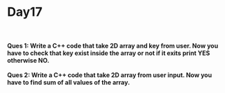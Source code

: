 # Day17
<br>
<br>
<b>Ques 1: Write a C++ code that take 2D array and key from user. Now you have to check that key exist inside the array or not if it exits print YES otherwise NO.</b>
<br>
<br>
<b>Ques 2: Write a C++ code that take 2D array from user input. Now you have to find sum of all values of the array.</b>
<br>
<br>

